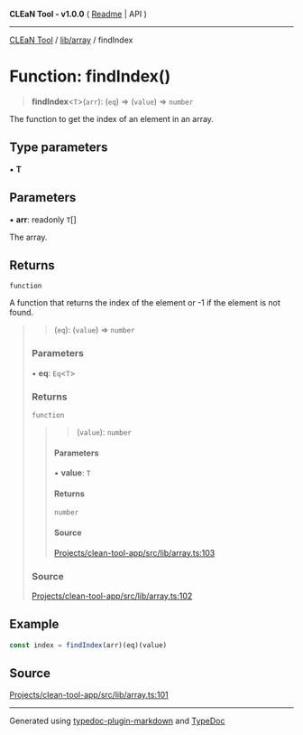 **CLEaN Tool - v1.0.0** ( [Readme](../../../README.md) \| API )

***

[CLEaN Tool](../../../modules.md) / [lib/array](../README.md) / findIndex

# Function: findIndex()

> **findIndex**\<`T`\>(`arr`): (`eq`) => (`value`) => `number`

The function to get the index of an element in an array.

## Type parameters

▪ **T**

## Parameters

▪ **arr**: readonly `T`[]

The array.

## Returns

`function`

A function that returns the index of the element or -1 if the element is not found.

> > (`eq`): (`value`) => `number`
>
> ### Parameters
>
> ▪ **eq**: `Eq`\<`T`\>
>
> ### Returns
>
> `function`
>
> > > (`value`): `number`
> >
> > #### Parameters
> >
> > ▪ **value**: `T`
> >
> > #### Returns
> >
> > `number`
> >
> > #### Source
> >
> > [Projects/clean-tool-app/src/lib/array.ts:103](https://github.com/yuckyh/clean-tool-app/)
> >
>
> ### Source
>
> [Projects/clean-tool-app/src/lib/array.ts:102](https://github.com/yuckyh/clean-tool-app/)
>

## Example

```ts
const index = findIndex(arr)(eq)(value)
```

## Source

[Projects/clean-tool-app/src/lib/array.ts:101](https://github.com/yuckyh/clean-tool-app/)

***

Generated using [typedoc-plugin-markdown](https://www.npmjs.com/package/typedoc-plugin-markdown) and [TypeDoc](https://typedoc.org/)

